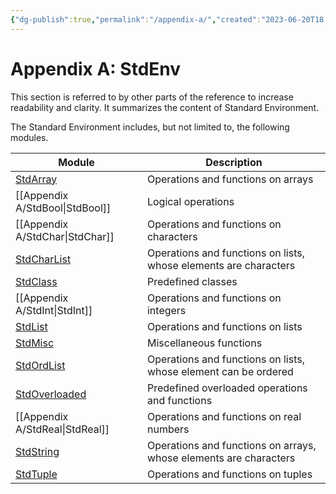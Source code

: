 ```yaml
---
{"dg-publish":true,"permalink":"/appendix-a/","created":"2023-06-20T18:37:36.387+02:00","updated":"2023-07-09T10:37:04.544+02:00"}
---
```



# Appendix A: StdEnv

This section is referred to by other parts of the reference to increase readability and clarity.
It summarizes the content of Standard Environment.

The Standard Environment includes, but not limited to, the following modules.

| Module                                                  | Description                                                       |
| ------------------------------------------------------- | ----------------------------------------------------------------- |
| [StdArray](Appendix%20A/stdarray.md)           | Operations and functions on arrays                                |
| [[Appendix A/StdBool\|StdBool]]                | Logical operations                                                |
| [[Appendix A/StdChar\|StdChar]]                | Operations and functions on characters                            |
| [StdCharList](Appendix%20A/stdcharlist.md)     | Operations and functions on lists, whose elements are characters  |
| [StdClass](Appendix%20A/stdclass.md)           | Predefined classes                                                |
| [[Appendix A/StdInt\|StdInt]]                  | Operations and functions on integers                              |
| [StdList](Appendix%20A/stdlist.md)             | Operations and functions on lists                                 |
| [StdMisc](Appendix%20A/StdMisc.md)             | Miscellaneous functions                                           |
| [StdOrdList](Appendix%20A/stdordlist.md)       | Operations and functions on lists, whose element can be ordered   |
| [StdOverloaded](Appendix%20A/stdoverloaded.md) | Predefined overloaded operations and functions                    |
| [[Appendix A/StdReal\|StdReal]]                | Operations and functions on real numbers                          |
| [StdString](Appendix%20A/stdstring.md)         | Operations and functions on arrays, whose elements are characters |
| [StdTuple](Appendix%20A/stdtuple.md)           | Operations and functions on tuples                                |